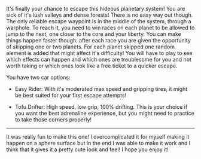 It's finally your chance to escape this hideous planetary system! You are sick of it's lush valleys and dense forests! There is no easy way out though. The only reliable escape waypoint is in the middle of the system, through a warphole. To reach it, you need to win races on each planet to be allowed to jump to the next, one closer to the core and your liberty. You can make things happen faster though: after each race you are given the opportunity of skipping one or two planets. For each planet skipped one random element is added that might affect it's difficulty! You will have to play to see which effects can happen and which ones are troublesome for you and not worth taking or which ones look like a free ticket to a quicker escape.

You have two car options:
* Easy Rider: With it's moderated max speed and gripping tires, it might be best suited for your first escape attempts!

* Tofu Drifter: High speed, low grip, 100% drifting. This is your choice if you want the best adrenaline experience, but you might need to practice to take those corners properly!

---

It was really fun to make this one! I overcomplicated it for myself making it happen on a sphere surface but in the end I was able to make it work and I think that it gives it a pretty cute look and feel! I hope you enjoy it!